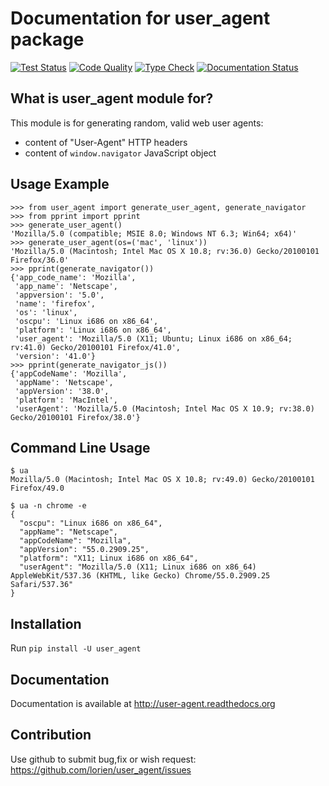 # Documentation for user_agent package


[![Test Status](https://github.com/lorien/user_agent/actions/workflows/test.yml/badge.svg)](https://github.com/lorien/user_agent/actions/workflows/test.yml)
[![Code Quality](https://github.com/lorien/user_agent/actions/workflows/check.yml/badge.svg)](https://github.com/lorien/user_agent/actions/workflows/test.yml)
[![Type Check](https://github.com/lorien/user_agent/actions/workflows/mypy.yml/badge.svg)](https://github.com/lorien/user_agent/actions/workflows/mypy.yml)
[![Documentation Status](https://readthedocs.org/projects/user_agent/badge/?version=latest)](http://user-agent.readthedocs.org)


## What is user_agent module for?

This module is for generating random, valid web user agents:

* content of "User-Agent" HTTP headers
* content of `window.navigator` JavaScript object


## Usage Example

```
>>> from user_agent import generate_user_agent, generate_navigator
>>> from pprint import pprint
>>> generate_user_agent()
'Mozilla/5.0 (compatible; MSIE 8.0; Windows NT 6.3; Win64; x64)'
>>> generate_user_agent(os=('mac', 'linux'))
'Mozilla/5.0 (Macintosh; Intel Mac OS X 10.8; rv:36.0) Gecko/20100101 Firefox/36.0'
>>> pprint(generate_navigator())
{'app_code_name': 'Mozilla',
 'app_name': 'Netscape',
 'appversion': '5.0',
 'name': 'firefox',
 'os': 'linux',
 'oscpu': 'Linux i686 on x86_64',
 'platform': 'Linux i686 on x86_64',
 'user_agent': 'Mozilla/5.0 (X11; Ubuntu; Linux i686 on x86_64; rv:41.0) Gecko/20100101 Firefox/41.0',
 'version': '41.0'}
>>> pprint(generate_navigator_js())
{'appCodeName': 'Mozilla',
 'appName': 'Netscape',
 'appVersion': '38.0',
 'platform': 'MacIntel',
 'userAgent': 'Mozilla/5.0 (Macintosh; Intel Mac OS X 10.9; rv:38.0) Gecko/20100101 Firefox/38.0'}
```

## Command Line Usage

```shell
$ ua
Mozilla/5.0 (Macintosh; Intel Mac OS X 10.8; rv:49.0) Gecko/20100101 Firefox/49.0

$ ua -n chrome -e
{
  "oscpu": "Linux i686 on x86_64", 
  "appName": "Netscape", 
  "appCodeName": "Mozilla", 
  "appVersion": "55.0.2909.25", 
  "platform": "X11; Linux i686 on x86_64", 
  "userAgent": "Mozilla/5.0 (X11; Linux i686 on x86_64) AppleWebKit/537.36 (KHTML, like Gecko) Chrome/55.0.2909.25 Safari/537.36"
}
```

## Installation

Run `pip install -U user_agent`


## Documentation

Documentation is available at http://user-agent.readthedocs.org


## Contribution

Use github to submit bug,fix or wish request: https://github.com/lorien/user_agent/issues
